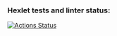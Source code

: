 ### Hexlet tests and linter status:
[![Actions Status](https://github.com/KTV0806/data-analytics-project-92/actions/workflows/hexlet-check.yml/badge.svg)](https://github.com/KTV0806/data-analytics-project-92/actions)